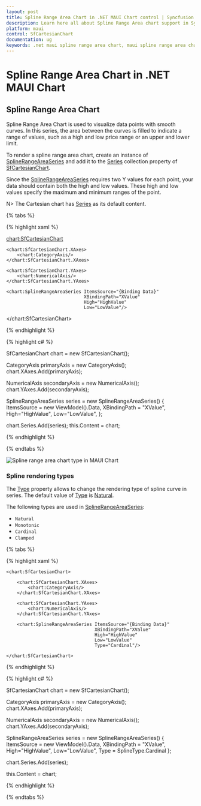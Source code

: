 ```yaml
---
layout: post
title: Spline Range Area Chart in .NET MAUI Chart control | Syncfusion
description: Learn here all about Spline Range Area chart support in Syncfusion .NET MAUI Chart (SfCartesianChart) control.
platform: maui
control: SfCartesianChart
documentation: ug
keywords: .net maui spline range area chart, maui spline range area chart, spline range area chart customization .net maui, syncfusion maui spline range area chart, cartesian spline range area chart maui, .net maui chart spline range area visualization.
---
```


# Spline Range Area Chart in .NET MAUI Chart

## Spline Range Area Chart

Spline Range Area Chart is used to visualize data points with smooth curves. In this series, the area between the curves is filled to indicate a range of values, such as a high and low price range or an upper and lower limit.

To render a spline range area chart, create an instance of [SplineRangeAreaSeries]() and add it to the [Series](https://help.syncfusion.com/cr/maui/Syncfusion.Maui.Charts.SfCartesianChart.html#Syncfusion_Maui_Charts_SfCartesianChart_Series) collection property of [SfCartesianChart](https://help.syncfusion.com/cr/maui/Syncfusion.Maui.Charts.SfCartesianChart.html?tabs=tabid-1).

Since the [SplineRangeAreaSeries]() requires two Y values for each point, your data should contain both the high and low values. These high and low values specify the maximum and minimum ranges of the point.

N> The Cartesian chart has [Series](https://help.syncfusion.com/cr/maui/Syncfusion.Maui.Charts.SfCartesianChart.html#Syncfusion_Maui_Charts_SfCartesianChart_Series) as its default content.

{% tabs %}

{% highlight xaml %}

<chart:SfCartesianChart>

    <chart:SfCartesianChart.XAxes>
        <chart:CategoryAxis/>
    </chart:SfCartesianChart.XAxes>

    <chart:SfCartesianChart.YAxes>
        <chart:NumericalAxis/>
    </chart:SfCartesianChart.YAxes>   

    <chart:SplineRangeAreaSeries ItemsSource="{Binding Data}"
			                     XBindingPath="XValue"
                                 High="HighValue"
			                     Low="LowValue"/>

</chart:SfCartesianChart>

{% endhighlight %}

{% highlight c# %}

SfCartesianChart chart = new SfCartesianChart();

CategoryAxis primaryAxis = new CategoryAxis();
chart.XAxes.Add(primaryAxis);

NumericalAxis secondaryAxis = new NumericalAxis();
chart.YAxes.Add(secondaryAxis);

SplineRangeAreaSeries series = new SplineRangeAreaSeries()
{
    ItemsSource = new ViewModel().Data,
    XBindingPath = "XValue",
    High="HighValue",
    Low="LowValue",
};

chart.Series.Add(series);
this.Content = chart;

{% endhighlight %}

{% endtabs %}

![Spline range area chart type in MAUI Chart]()

### Spline rendering types

The [Type]() property allows to change the rendering type of spline curve in series. The default value of [Type]() is [Natural](https://help.syncfusion.com/cr/maui/Syncfusion.Maui.Charts.SplineType.html#Syncfusion_Maui_Charts_SplineType_Natural).

The following types are used in [SplineRangeAreaSeries]():

* `Natural`
* `Monotonic`
* `Cardinal`
* `Clamped`

{% tabs %}

{% highlight xaml %}

    <chart:SfCartesianChart>

        <chart:SfCartesianChart.XAxes>
            <chart:CategoryAxis/>
        </chart:SfCartesianChart.XAxes>

        <chart:SfCartesianChart.YAxes>
            <chart:NumericalAxis/>
        </chart:SfCartesianChart.YAxes>  

        <chart:SplineRangeAreaSeries ItemsSource="{Binding Data}"
                                     XBindingPath="XValue"
                                     High="HighValue"
                                     Low="LowValue"
                                     Type="Cardinal"/>

    </chart:SfCartesianChart>

{% endhighlight %}

{% highlight c# %}

SfCartesianChart chart = new SfCartesianChart();

CategoryAxis primaryAxis = new CategoryAxis();
chart.XAxes.Add(primaryAxis);

NumericalAxis secondaryAxis = new NumericalAxis();
chart.YAxes.Add(secondaryAxis);

SplineRangeAreaSeries series = new SplineRangeAreaSeries()
{
    ItemsSource = new ViewModel().Data,
    XBindingPath = "XValue",
    High="HighValue",
    Low="LowValue",
    Type = SplineType.Cardinal
};

chart.Series.Add(series);

this.Content = chart;

{% endhighlight %}

{% endtabs %}